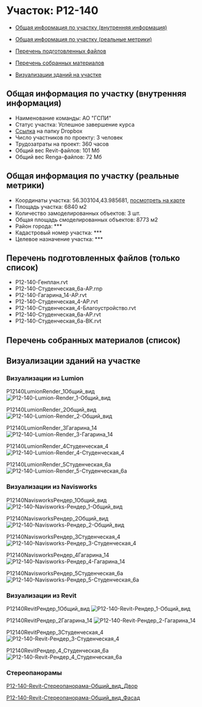 # Участок: P12-140

* [Общая информация по участку (внутренняя информация)](#Chapter1)

* [Общая информация по участку (реальные метрики)](#Chapter2)

* [Перечень подготовленных файлов](#Chapter3)

* [Перечень собранных материалов](#Chapter4)

* [Визуализации зданий на участке](#Chapter5)

## <a id="Chapter1"></a> Общая информация по участку (внутренняя информация)
+ Наименование команды: АО "ГСПИ"
+ Статус участка: Успешное завершение курса
+ [Ссылка](https://www.dropbox.com/sh/wvvgv1nw1iqred9/AAAykho7F7rqJh0N4Vf0WCyDa/P12_140?dl=0) на папку Dropbox
+ Число участников по проекту: 3 человек
+ Трудозатраты на проект: 360 часов
+ Общий вес Revit-файлов: 101 Мб
+ Общий вес Renga-файлов: 72 Мб
## <a id="Chapter2"></a> Общая информация по участку (реальные метрики)
+ Координаты участка: 56.303104,43.985681, [посмотреть на карте](https://yandex.ru/maps/47/nizhny-novgorod/?ll=43.985681%2C56.303104&z=19)
+ Площадь участка: 6840 м2
+ Количество замоделированных объектов: 3 шт.
+ Общая площадь смоделированных объектов: 8773 м2
+ Район города: *** 
+ Кадастровый номер участка: *** 
+ Целевое назначение участка: *** 
## <a id="Chapter3"></a> Перечень подготовленных файлов (только список)
+ P12-140-Генплан.rvt
+ P12-140-Студенческая_6а-АР.rnp
+ Р12-140-Гагарина_14-АР.rvt
+ Р12-140-Студенческая_4-АР.rvt
+ Р12-140-Студенческая_4-Благоустройство.rvt
+ Р12-140-Студенческая_6а-АР.rvt
+ Р12-140-Студенческая_6а-ВК.rvt
## <a id="Chapter4"></a> Перечень собранных материалов (список)
## <a id="Chapter5"></a> Визуализации зданий на участке
### Визуализации из Lumion
Р12140LumionRender_1Общий_вид
![Р12-140-Lumion-Render_1-Общий_вид](/Images/P12_140/Р12-140-Lumion-Render_1-Общий_вид_Compressed.jpg)

Р12140LumionRender_2Общий_вид
![Р12-140-Lumion-Render_2-Общий_вид](/Images/P12_140/Р12-140-Lumion-Render_2-Общий_вид_Compressed.jpg)

Р12140LumionRender_3Гагарина_14
![Р12-140-Lumion-Render_3-Гагарина_14](/Images/P12_140/Р12-140-Lumion-Render_3-Гагарина_14_Compressed.jpg)

Р12140LumionRender_4Студенческая_4
![Р12-140-Lumion-Render_4-Студенческая_4](/Images/P12_140/Р12-140-Lumion-Render_4-Студенческая_4_Compressed.jpg)

Р12140LumionRender_5Студенческая_6а
![Р12-140-Lumion-Render_5-Студенческая_6а](/Images/P12_140/Р12-140-Lumion-Render_5-Студенческая_6а_Compressed.jpg)

### Визуализации из Navisworks
P12140NavisworksРендер_1Общий_вид
![P12-140-Navisworks-Рендер_1-Общий_вид](/Images/P12_140/P12-140-Navisworks-Рендер_1-Общий_вид_Compressed.jpg)

P12140NavisworksРендер_2Общий_вид
![P12-140-Navisworks-Рендер_2-Общий_вид](/Images/P12_140/P12-140-Navisworks-Рендер_2-Общий_вид_Compressed.jpg)

P12140NavisworksРендер_3Студенческая_4
![P12-140-Navisworks-Рендер_3-Студенческая_4](/Images/P12_140/P12-140-Navisworks-Рендер_3-Студенческая_4_Compressed.jpg)

P12140NavisworksРендер_4Гагарина_14
![P12-140-Navisworks-Рендер_4-Гагарина_14](/Images/P12_140/P12-140-Navisworks-Рендер_4-Гагарина_14_Compressed.jpg)

P12140NavisworksРендер_5Студенческая_6а
![P12-140-Navisworks-Рендер_5-Студенческая_6а](/Images/P12_140/P12-140-Navisworks-Рендер_5-Студенческая_6а_Compressed.jpg)

### Визуализации из Revit
P12140RevitРендер_1Общий_вид
![P12-140-Revit-Рендер_1-Общий_вид](/Images/P12_140/P12-140-Revit-Рендер_1-Общий_вид_Compressed.jpg)

P12140RevitРендер_2Гагарина_14
![P12-140-Revit-Рендер_2-Гагарина_14](/Images/P12_140/P12-140-Revit-Рендер_2-Гагарина_14_Compressed.jpg)

P12140RevitРендер_3Студенческая_4
![P12-140-Revit-Рендер_3-Студенческая_4](/Images/P12_140/P12-140-Revit-Рендер_3-Студенческая_4_Compressed.jpg)

P12140RevitРендер_4_Студенческая_6а
![P12-140-Revit-Рендер_4_Студенческая_6а](/Images/P12_140/P12-140-Revit-Рендер_4_Студенческая_6а_Compressed.jpg)

### Стереопанорамы
[P12-140-Revit-Стереопанорама-Общий_вид_Двор](https://pano.autodesk.com/pano.html?url=jpgs/635f22e8-b013-4cf8-a247-9052df4d5eb3&version=2)

[P12-140-Revit-Стереопанорама-Общий_вид_Фасад](https://pano.autodesk.com/pano.html?url=jpgs/5bb4214c-2bb6-4c1a-b7d3-8e5e6eb93933&version=2)


